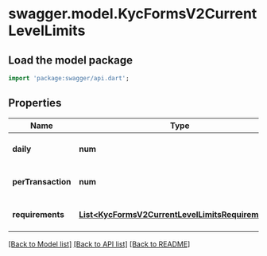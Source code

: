 # swagger.model.KycFormsV2CurrentLevelLimits

## Load the model package
```dart
import 'package:swagger/api.dart';
```

## Properties
Name | Type | Description | Notes
------------ | ------------- | ------------- | -------------
**daily** | **num** | daily limit value | [optional] [default to null]
**perTransaction** | **num** | limit per transaction | [optional] [default to null]
**requirements** | [**List&lt;KycFormsV2CurrentLevelLimitsRequirements&gt;**](KycFormsV2CurrentLevelLimitsRequirements.md) | forms required for this level | [optional] [default to []]

[[Back to Model list]](../README.md#documentation-for-models) [[Back to API list]](../README.md#documentation-for-api-endpoints) [[Back to README]](../README.md)


